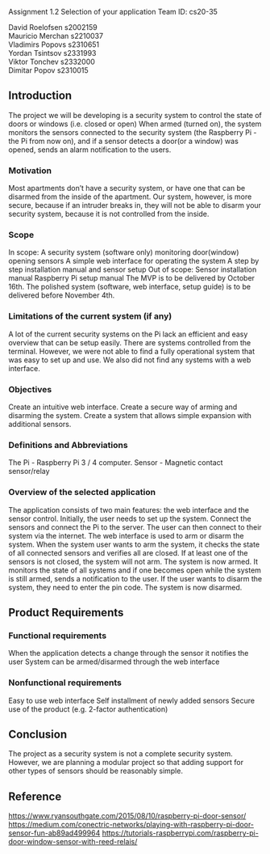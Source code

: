 Assignment 1.2
Selection of your application
Team ID: cs20-35

David Roelofsen s2002159  
Mauricio Merchan s2210037  
Vladimirs Popovs s2310651  
Yordan Tsintsov s2331993  
Viktor Tonchev s2332000  
Dimitar Popov s2310015  

## Introduction
The project we will be developing is a security system to control the state of doors or windows (i.e. closed or open) When armed (turned on), the system monitors the sensors connected to the security system (the Raspberry Pi - the Pi from now on), and if a sensor detects a door(or a window) was opened, sends an alarm notification to the users.
### Motivation
Most apartments don’t have a security system, or have one that can be disarmed from the inside of the apartment. Our system, however, is more secure, because if an intruder breaks in, they will not be able to disarm your security system, because it is not controlled from the inside.

###  Scope
In scope: 
A security system (software only) monitoring door(window) opening sensors
A simple web interface for operating the system
A step by step installation manual and sensor setup
Out of scope:
Sensor installation manual
Raspberry Pi setup manual
The MVP is to be delivered by October 16th.
The polished system (software, web interface, setup guide) is to be delivered before November 4th. 

### Limitations of the current system (if any)
A lot of the current security systems on the Pi lack an efficient and easy overview that can be setup easily. There are systems controlled from the terminal. However, we were not able to find a fully operational system that was easy to set up and use. We also did not find any systems with a web interface. 

### Objectives
Create an intuitive web interface.
Create a secure way of arming and disarming the system.
Create a system that allows simple expansion with additional sensors.
 
### Definitions and Abbreviations
The Pi - Raspberry Pi 3 / 4 computer.
Sensor - Magnetic contact sensor/relay
 
### Overview of the selected application
The application consists of two main features: the web interface and the sensor control. 
Initially, the user needs to set up the system. Connect the sensors and connect the Pi to the server. The user can then connect to their system via the internet. The web interface is used to arm or disarm the system. When the system user wants to arm the system, it checks the state of all connected sensors and verifies all are closed. If at least one of the sensors is not closed, the system will not arm.
The system is now armed. It monitors the state of all systems and if one becomes open while the system is still armed, sends a notification to the user. If the user wants to disarm the system, they need to enter the pin code. The system is now disarmed.

## Product Requirements
### Functional requirements
When the application detects a change through the sensor it notifies the user
System can be armed/disarmed through the web interface
### Nonfunctional requirements
 Easy to use web interface
Self installment of newly added sensors
Secure use of the product (e.g. 2-factor authentication)

## Conclusion
The project as a security system is not a complete security system. However, we are planning a modular project so that adding support for other types of sensors should be reasonably simple.

## Reference
https://www.ryansouthgate.com/2015/08/10/raspberry-pi-door-sensor/
https://medium.com/conectric-networks/playing-with-raspberry-pi-door-sensor-fun-ab89ad499964
https://tutorials-raspberrypi.com/raspberry-pi-door-window-sensor-with-reed-relais/
